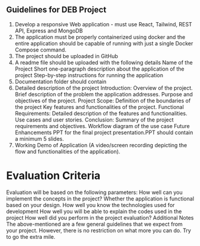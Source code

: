 ## Guidelines for DEB Project

1. Develop a responsive Web application - must use React, Tailwind, REST API, Express and MongoDB
2. The application must be properly containerized using docker and the entire application should be capable of running with just a single Docker Compose command.
3. The project should be uploaded in GitHub 
4. A readme file should be uploaded with the following details
    Name of the Project
    Short one-paragraph description about the application of the project
    Step-by-step instructions for running the application 
5. Documentation folder should contain
6. Detailed description of the project
  Introduction:
   Overview of the project.
   Brief description of the problem the application addresses.
   Purpose and objectives of the project.
   Project Scope:
   Definition of the boundaries of the project
   Key features and functionalities of the project.
 Functional Requirements:
  Detailed description of the features and functionalities.
Use cases and user stories.
Conclusion:
Summary of the project requirements and objectives.
Workflow diagram of the use case
Future Enhancements
PPT for the final project presentation.PPT should contain a minimum 5 slides.
7. Working Demo of Application (A video/screen recording depicting the flow and functionalities of the application).

# Evaluation Criteria
Evaluation will be based on the following parameters:
How well can you implement the concepts in the project?
Whether the application is functional based on your design.
How well you know the technologies used for development
How well you will be able to explain the codes used in the project
How well did you perform in the project evaluation?
Additional Notes
The above-mentioned are a few general guidelines that we expect from your project. However, there is no restriction on what more you can do. Try to go the extra mile.

